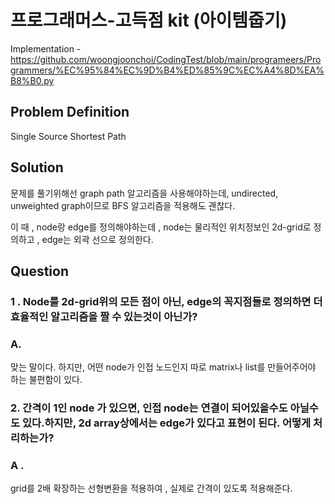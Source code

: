 # 프로그래머스-고득점 kit (아이템줍기)

Implementation - https://github.com/woongjoonchoi/CodingTest/blob/main/programeers/Programmers/%EC%95%84%EC%9D%B4%ED%85%9C%EC%A4%8D%EA%B8%B0.py

## Problem Definition
 Single Source Shortest Path  

## Solution

문제를 풀기위해선 graph path 알고리즘을 사용해야하는데, undirected, unweighted graph이므로 BFS 알고리즘을 적용해도 괜찮다.   

이 때 , node랑 edge를 정의해야하는데 , node는 물리적인 위치정보인 2d-grid로 정의하고 , edge는 외곽 선으로 정의한다.  



## Question

### 1 . Node를 2d-grid위의 모든  점이 아닌, edge의 꼭지점들로 정의하면 더 효율적인 알고리즘을 짤 수 있는것이 아닌가?

### A.  
맞는 말이다. 하지만, 어떤 node가 인접 노드인지 따로 matrix나 list를 만들어주어야 하는 불편함이 있다. 


### 2. 간격이 1인 node 가 있으면, 인접 node는 연결이 되어있을수도 아닐수 도 있다.하지만, 2d array상에서는 edge가 있다고 표현이 된다.  어떻게 처리하는가?

### A . 
grid를 2배  확장하는 선형변환을 적용하여 , 실제로 간격이 있도록 적용해준다.